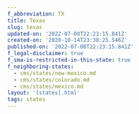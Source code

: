 ```yaml
---
f_abbreviation: TX
title: Texas
slug: texas
updated-on: '2022-07-08T22:23:15.841Z'
created-on: '2020-10-14T23:38:25.546Z'
published-on: '2022-07-08T22:23:15.841Z'
f_legal-disclaimer: true
f_sma-is-restricted-in-this-state: true
f_neighboring-states:
  - cms/states/new-mexico.md
  - cms/states/colorado.md
  - cms/states/mexico.md
layout: '[states].html'
tags: states
---
```



